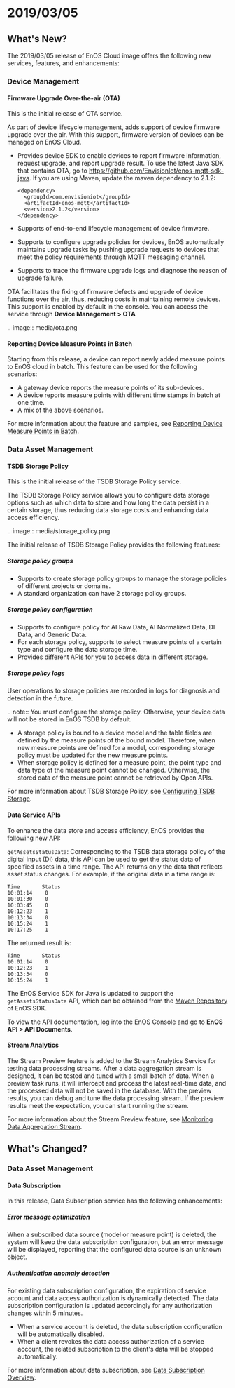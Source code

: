# 2019/03/05

## What's New?

The 2019/03/05 release of EnOS Cloud image offers the following new services, features, and enhancements:

### Device Management

#### Firmware Upgrade Over-the-air (OTA)

This is the initial release of OTA service.

As part of device lifecycle management, adds support of device firmware upgrade over the air. With this support, firmware version of devices can be managed on EnOS Cloud. 

- Provides device SDK to enable devices to report firmware information, request upgrade, and report upgrade result. To use the latest Java SDK that contains OTA, go to https://github.com/EnvisionIot/enos-mqtt-sdk-java. If you are using Maven, update the maven dependency to 2.1.2:

  ```
  <dependency>
    <groupId>com.envisioniot</groupId>
    <artifactId>enos-mqtt</artifactId>
    <version>2.1.2</version>
  </dependency>
  
  ```

- Supports of end-to-end lifecycle management of device firmware.
- Supports to configure upgrade policies for devices, EnOS automatically maintains upgrade tasks by pushing upgrade requests to devices that meet the policy requirements through MQTT messaging channel.
- Supports to trace the firmware upgrade logs and diagnose the reason of upgrade failure.

OTA facilitates the fixing of firmware defects and upgrade of device functions over the air, thus, reducing costs in maintaining remote devices. This support is enabled by default in the console. You can access the service through **Device Management > OTA**

.. image:: media/ota.png



#### Reporting Device Measure Points in Batch

Starting from this release, a device can report newly added measure points to EnOS cloud in batch. This feature can be used for the following scenarios:

- A gateway device reports the measure points of its sub-devices.
- A device reports measure points with different time stamps in batch at one time.
- A mix of the above scenarios.

For more information about the feature and samples, see [Reporting Device Measure Points in Batch](/docs/device-connection/en/latest/reference/mqtt/upstream/device_else/report_points.html).



### Data Asset Management

#### TSDB Storage Policy

This is the initial release of the TSDB Storage Policy service.

The TSDB Storage Policy service allows you to configure data storage options such as which data to store and how long the data persist in a certain storage, thus reducing data storage costs and enhancing data access efficiency.

.. image:: media/storage_policy.png

The initial release of TSDB Storage Policy provides the following features:

##### Storage policy groups

- Supports to create storage policy groups to manage the storage policies of different projects or domains. 
- A standard organization can have 2 storage policy groups. 

##### Storage policy configuration

- Supports to configure policy for AI Raw Data, AI Normalized Data, DI Data, and Generic Data.
- For each storage policy, supports to select measure points of a certain type and configure the data storage time.
- Provides different APIs for you to access data in different storage.

##### Storage policy logs

User operations to storage policies are recorded in logs for diagnosis and detection in the future.

.. note:: You must configure the storage policy. Otherwise, your device data will not be stored in EnOS TSDB by default.

- A storage policy is bound to a device model and the table fields are defined by the measure points of the bound model. Therefore, when new measure points are defined for a model, corresponding storage policy must be updated for the new measure points.
- When storage policy is defined for a measure point, the point type and data type of the measure point cannot be changed. Otherwise, the stored data of the measure point cannot be retrieved by Open APIs.

For more information about TSDB Storage Policy, see [Configuring TSDB Storage](/docs/data-asset/en/latest/configuring_tsdb_storage.html).

#### Data Service APIs

To enhance the data store and access efficiency, EnOS provides the following new API:

`getAssetsStatusData`: Corresponding to the TSDB data storage policy of the digital input (DI) data, this API can be used to get the status data of specified assets in a time range. The API returns only the data that reflects asset status changes. For example, if the original data in a time range is: 

```
Time       Status 
10:01:14    0
10:01:30    0
10:03:45    0
10:12:23    1
10:13:34    0
10:15:24    1
10:17:25    1
```
The returned result is:

```
Time       Status 
10:01:14    0
10:12:23    1
10:13:34    0
10:15:24    1
```

The EnOS Service SDK for Java is updated to support the `getAssetsStatusData` API, which can be obtained from the [Maven Repository](https://mvnrepository.com/artifact/com.envisioniot/enos-api) of EnOS SDK.

To view the API documentation, log into the EnOS Console and go to **EnOS API > API Documents**.

#### Stream Analytics

The Stream Preview feature is added to the Stream Analytics Service for testing data processing streams. After a data aggregation stream is designed, it can be tested and tuned with a small batch of data. When a preview task runs, it will intercept and process the latest real-time data, and the processed data will not be saved in the database. With the preview results, you can debug and tune the data processing stream. If the preview results meet the expectation, you can start running the stream.

For more information about the Stream Preview feature, see [Monitoring Data Aggregation Stream](/docs/data-asset/en/latest/howto/monitoring_stream.html).



## What's Changed?

### Data Asset Management

#### Data Subscription

In this release, Data Subscription service has the following enhancements:

##### Error message optimization

When a subscribed data source (model or measure point) is deleted, the system will keep the data subscription configuration, but an error message will be displayed, reporting that the configured data source is an unknown object. 

##### Authentication anomaly detection

For existing data subscription configuration, the expiration of service account and data access authorization is dynamically detected. The data subscription configuration is updated accordingly for any authorization changes within 5 minutes. 

- When a service account is deleted, the data subscription configuration will be automatically disabled. 
- When a client revokes the data access authorization of a service account, the related subscription to the client's data will be stopped automatically.

For more information about data subscription, see [Data Subscription Overview](/docs/data-asset/en/latest/learn/data_subscription_overview.html).
